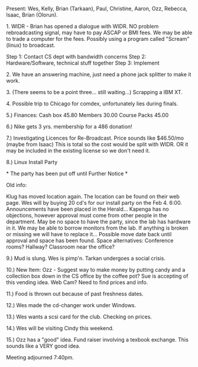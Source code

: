 Present: Wes, Kelly, Brian (Tarkaan), Paul, Christine, Aaron, Ozz, Rebecca, Isaac, Brian (Olorun). </p><p>
</p><p>
1. WIDR - 	Brian has opened a dialogue with WIDR.  NO problem rebroadcasting 	signal, may have to pay ASCAP or BMI fees.  We may be able to trade a 	computer for the fees.  Possibly using a program called "Scream"  	(linux) to broadcast. </p><p>
	Step 1: Contact CS dept with bandwidth concerns 	Step 2: Hardware/Software, technical stuff together 	Step 3: Implement </p><p>
</p><p>
</p><p>
2. We have an answering machine, just need a phone jack splitter to make it work. </p><p>
3. (There seems to be a point three... still waiting...) 	Scrapping a IBM XT. </p><p>
4.  Possible trip to Chicago for comdex, unfortunately lies 	during finals. </p><p>
5.) Finances: 	Cash box 45.80 	Members 30.00 	Course Packs 45.00   </p><p>
6.) Nike gets 3 yrs. membership for a 486 donation!   </p><p>
7.) Investigating Licences for Re-Broadcast. 	Price sounds like $46.50/mo (maybe from Isaac) 	This is total so the cost would be split with WIDR. 	OR it may be included in the existing license so we don't need it. </p><p>
8.) Linux Install Party </p><p>
	* The party has been put off until Further Notice * </p><p>
	Old info: </p><p>
	Klug has moved location again.  The location can be 	found on their web page.   	 	Wes will by buying 20 cd's for our install party on the  	Feb 4. 6:00. Announcements have been placed in the Herald... 	 	Kapenga has no objections, however approval must come from other 	people in the department.  May be no space to have the party, 	since the lab has hardware in it.  We may be able to borrow 	monitors from the lab.  If anything is broken or missing  	we will have to replace it...  	 	Possible move date back until approval and space has been found. 	Space alternatives: Conference rooms?   			    Hallway? 			    Classroom near the office? </p><p>
9.) Mud is slung.   Wes is pimp'n.  Tarkan undergoes a social crisis. </p><p>
10.) New Item: 	Ozz - Suggest way to make money by putting candy and a 	collection box down in the CS office by the coffee pot? Sue is 	accepting of this vending idea. 	 	Web Cam?  Need to find prices and info. </p><p>
11.) Food is thrown out because of past freshness dates. </p><p>
12.) Wes made the cd-changer work under Windows. </p><p>
13.) Wes wants a scsi card for the club.  Checking on prices. </p><p>
14.) Wes will be visiting Cindy this weekend. </p><p>
15.) Ozz has a "good" idea.  Fund raiser involving a texbook exchange. This sounds like a VERY good idea. </p><p>
</p><p>
Meeting adjourned 7:40pm. </p>

